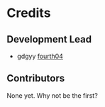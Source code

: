 # Credits

## Development Lead

- gdgyy [fourth04](https://github.com/fourth04)

## Contributors

None yet. Why not be the first?
